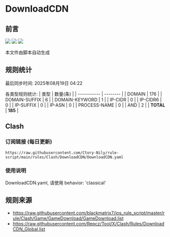 # DownloadCDN

## 前言
![](https://img.shields.io/badge/%E4%B8%8B%E8%BD%BD%E8%A7%84%E5%88%99-%E5%90%88%E5%B9%B6%E8%A7%84%E5%88%99-blue) ![](https://img.shields.io/badge/%E7%BB%9F%E8%AE%A1%E6%95%B0%E9%87%8F-green) ![](https://img.shields.io/badge/%E7%94%9F%E6%88%90%E8%AE%A2%E9%98%85-8A2BE2)

本文件由脚本自动生成

## 规则统计
最后同步时间: 2025年08月19日 04:22

各类型规则统计:
| 类型        | 数量(条) |
| ----------- | -------- |
| DOMAIN       | 176      | 
| DOMAIN-SUFFIX | 6        | 
| DOMAIN-KEYWORD | 1        | 
| IP-CIDR      | 0        | 
| IP-CIDR6     | 0        | 
| IP-SUFFIX    | 0        | 
| IP-ASN       | 0        | 
| PROCESS-NAME | 0        | 
| AND          | 2        | 
| **TOTAL** | **185** | 
## Clash

### 订阅链接 (每日更新)
```
https://raw.githubusercontent.com/Ctory-Nily/rule-script/main/rules/Clash/DownloadCDN/DownloadCDN.yaml
```

### 使用说明
DownloadCDN.yaml, 请使用 behavior: 'classical'

## 规则来源
- https://raw.githubusercontent.com/blackmatrix7/ios_rule_script/master/rule/Clash/Game/GameDownload/GameDownload.list 
- https://raw.githubusercontent.com/Repcz/Tool/X/Clash/Rules/DownloadCDN_Global.list 
